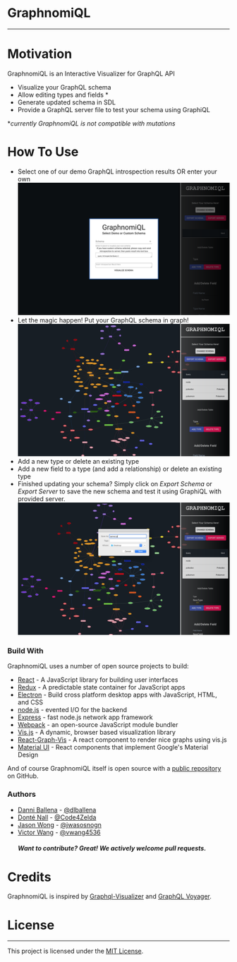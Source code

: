 # GraphnomiQL
----


# Motivation
GraphnomiQL is an Interactive Visualizer for GraphQL API

  - Visualize your GraphQL schema
  - Allow editing types and fields *
  - Generate updated schema in SDL 
  - Provide a GraphQL server file to test your schema using GraphiQL
  
**currently GraphnomiQL is not compatible with mutations*  

# How To Use

  - Select one of our demo GraphQL introspection results OR enter your own
   ![modal-screenshot](./src/assets/screenshots/screenshot1.png?raw=true "screenshot1")  
  - Let the magic happen! Put your GraphQL schema in graph!
   ![graph-screenshot](./src/assets/screenshots/screenshot3.png?raw=true "screenshot3")
  - Add a new type or delete an existing type
  - Add a new field to a type (and add a relationship) or delete an existing type
  - Finished updating your schema? Simply click on *Export Schema* or *Export Server* to save the new schema and test it using GraphiQL with provided server.
   ![exportFile-screenshot](./src/assets/screenshots/screenshot4.png?raw=true "screenshot4")


### Build With

GraphnomiQL uses a number of open source projects to build:

* [React] - A JavaScript library for building user interfaces
* [Redux] - A predictable state container for JavaScript apps
* [Electron] - Build cross platform desktop apps with JavaScript, HTML, and CSS
* [node.js] - evented I/O for the backend
* [Express] - fast node.js network app framework
* [Webpack] - an open-source JavaScript module bundler
* [Vis.js] - A dynamic, browser based visualization library
* [React-Graph-Vis] - A react component to render nice graphs using vis.js
* [Material UI] - React components that implement Google's Material Design

And of course GraphnomiQL itself is open source with a [public repository][dill]
 on GitHub.

### Authors

- [Danni Ballena] - [@dlballena]
- [Donté Nall] - [@Code4Zelda]
- [Jason Wong] - [@jwasosnogn]
- [Victor Wang] - [@vwang4536]
  ##### Want to contribute? Great! We actively welcome pull requests.


# Credits
GraphnomiQL is inspired by [Graphql-Visualizer] and [GraphQL Voyager].

# License
----
This project is licensed under the [MIT License](https://opensource.org/licenses/mit-license.php).


   [dill]: <https://github.com/GraphnomiQl/GraphnomiQL>
   [df1]: <http://daringfireball.net/projects/markdown/>
   [Material UI]: <https://material-ui.com/>
   [Redux]: <https://redux.js.org/>
   [node.js]: <http://nodejs.org>
   [Twitter Bootstrap]: <http://twitter.github.com/bootstrap/>
   [express]: <http://expressjs.com>
   [React]: <https://reactjs.org/>
   [Webpack]: <https://webpack.js.org/>
   [Electron]: <https://electronjs.org/>
   [Vis.js]: <http://visjs.org/>
   [React-Graph-Vis]: <https://github.com/crubier/react-graph-vis>
   [Danni Ballena]: <https://www.linkedin.com/in/danni-ballena>
   [Donté Nall]: <https://www.linkedin.com/in/donte-nall-b1801445/>
   [Jason Wong]: <https://www.linkedin.com/in/jwong1995/>
   [Victor Wang]: <https://www.linkedin.com/in/vwang4536>
   [@dlballena]: <https://github.com/dlballena>
   [@Code4Zelda]: <https://github.com/Code4Zelda>
   [@jwasosnogn]: <https://github.com/jwaosnogn>
   [@vwang4536]: <https://github.com/vwang4536>
   [Graphql-Visualizer]: <https://github.com/NathanRSmith/graphql-visualizer>
   [GraphQL Voyager]: <https://github.com/APIs-guru/graphql-voyager>
   


